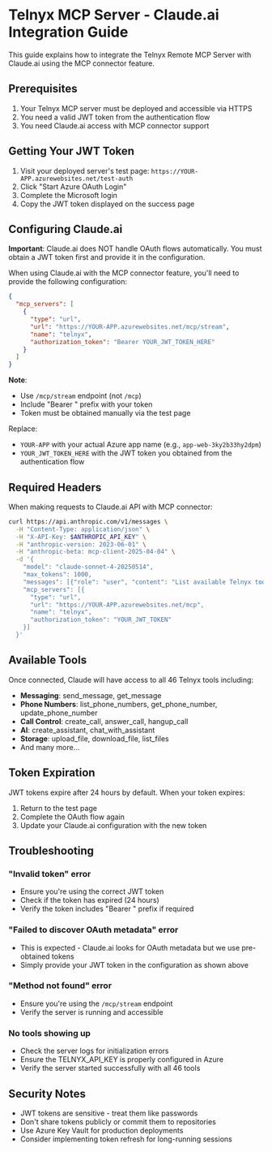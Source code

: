 # Telnyx MCP Server - Claude.ai Integration Guide

This guide explains how to integrate the Telnyx Remote MCP Server with Claude.ai using the MCP connector feature.

## Prerequisites

1. Your Telnyx MCP server must be deployed and accessible via HTTPS
2. You need a valid JWT token from the authentication flow
3. You need Claude.ai access with MCP connector support

## Getting Your JWT Token

1. Visit your deployed server's test page: `https://YOUR-APP.azurewebsites.net/test-auth`
2. Click "Start Azure OAuth Login"
3. Complete the Microsoft login
4. Copy the JWT token displayed on the success page

## Configuring Claude.ai

**Important**: Claude.ai does NOT handle OAuth flows automatically. You must obtain a JWT token first and provide it in the configuration.

When using Claude.ai with the MCP connector feature, you'll need to provide the following configuration:

```json
{
  "mcp_servers": [
    {
      "type": "url",
      "url": "https://YOUR-APP.azurewebsites.net/mcp/stream",
      "name": "telnyx",
      "authorization_token": "Bearer YOUR_JWT_TOKEN_HERE"
    }
  ]
}
```

**Note**: 
- Use `/mcp/stream` endpoint (not `/mcp`)
- Include "Bearer " prefix with your token
- Token must be obtained manually via the test page

Replace:
- `YOUR-APP` with your actual Azure app name (e.g., `app-web-3ky2b33hy2dpm`)
- `YOUR_JWT_TOKEN_HERE` with the JWT token you obtained from the authentication flow

## Required Headers

When making requests to Claude.ai API with MCP connector:

```bash
curl https://api.anthropic.com/v1/messages \
  -H "Content-Type: application/json" \
  -H "X-API-Key: $ANTHROPIC_API_KEY" \
  -H "anthropic-version: 2023-06-01" \
  -H "anthropic-beta: mcp-client-2025-04-04" \
  -d '{
    "model": "claude-sonnet-4-20250514",
    "max_tokens": 1000,
    "messages": [{"role": "user", "content": "List available Telnyx tools"}],
    "mcp_servers": [{
      "type": "url",
      "url": "https://YOUR-APP.azurewebsites.net/mcp",
      "name": "telnyx",
      "authorization_token": "YOUR_JWT_TOKEN"
    }]
  }'
```

## Available Tools

Once connected, Claude will have access to all 46 Telnyx tools including:

- **Messaging**: send_message, get_message
- **Phone Numbers**: list_phone_numbers, get_phone_number, update_phone_number
- **Call Control**: create_call, answer_call, hangup_call
- **AI**: create_assistant, chat_with_assistant
- **Storage**: upload_file, download_file, list_files
- And many more...

## Token Expiration

JWT tokens expire after 24 hours by default. When your token expires:

1. Return to the test page
2. Complete the OAuth flow again
3. Update your Claude.ai configuration with the new token

## Troubleshooting

### "Invalid token" error
- Ensure you're using the correct JWT token
- Check if the token has expired (24 hours)
- Verify the token includes "Bearer " prefix if required

### "Failed to discover OAuth metadata" error
- This is expected - Claude.ai looks for OAuth metadata but we use pre-obtained tokens
- Simply provide your JWT token in the configuration as shown above

### "Method not found" error
- Ensure you're using the `/mcp/stream` endpoint
- Verify the server is running and accessible

### No tools showing up
- Check the server logs for initialization errors
- Ensure the TELNYX_API_KEY is properly configured in Azure
- Verify the server started successfully with all 46 tools

## Security Notes

- JWT tokens are sensitive - treat them like passwords
- Don't share tokens publicly or commit them to repositories
- Use Azure Key Vault for production deployments
- Consider implementing token refresh for long-running sessions